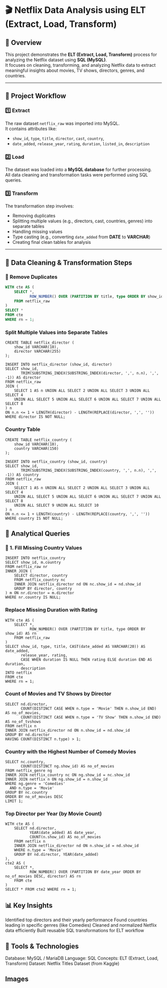 # 🎬 Netflix Data Analysis using ELT (Extract, Load, Transform)

## 📌 Overview
This project demonstrates the **ELT (Extract, Load, Transform)** process for analyzing the Netflix dataset using **SQL (MySQL)**.  
It focuses on cleaning, transforming, and analyzing Netflix data to extract meaningful insights about movies, TV shows, directors, genres, and countries.

---

## 🚀 Project Workflow

### 1️⃣ Extract
The raw dataset `netflix_raw` was imported into MySQL.  
It contains attributes like:  
- `show_id`, `type`, `title`, `director`, `cast`, `country`,  
- `date_added`, `release_year`, `rating`, `duration`, `listed_in`, `description`

### 2️⃣ Load
The dataset was loaded into a **MySQL database** for further processing.  
All data cleaning and transformation tasks were performed using SQL queries.

### 3️⃣ Transform
The transformation step involves:
- Removing duplicates  
- Splitting multiple values (e.g., directors, cast, countries, genres) into separate tables  
- Handling missing values  
- Type casting (e.g., converting `date_added` from **DATE** to **VARCHAR**)  
- Creating final clean tables for analysis  

---

## 🧹 Data Cleaning & Transformation Steps

### 🔹 Remove Duplicates
```sql
WITH cte AS (
    SELECT *,
           ROW_NUMBER() OVER (PARTITION BY title, type ORDER BY show_id) AS rn
    FROM netflix_raw
)
SELECT * 
FROM cte 
WHERE rn = 1;
```
### Split Multiple Values into Separate Tables
```
CREATE TABLE netflix_director (
    show_id VARCHAR(10),
    director VARCHAR(255)
);

INSERT INTO netflix_director (show_id, director)
SELECT show_id,
       TRIM(SUBSTRING_INDEX(SUBSTRING_INDEX(director, ',', n.n), ',', -1)) AS director
FROM netflix_raw
JOIN (
    SELECT 1 AS n UNION ALL SELECT 2 UNION ALL SELECT 3 UNION ALL SELECT 4
    UNION ALL SELECT 5 UNION ALL SELECT 6 UNION ALL SELECT 7 UNION ALL SELECT 8
) n
ON n.n <= 1 + LENGTH(director) - LENGTH(REPLACE(director, ',', ''))
WHERE director IS NOT NULL;
```
### Country Table
```
CREATE TABLE netflix_country (
    show_id VARCHAR(10),
    country VARCHAR(150)
);

INSERT INTO netflix_country (show_id, country)
SELECT show_id,
       TRIM(SUBSTRING_INDEX(SUBSTRING_INDEX(country, ',', n.n), ',', -1)) AS country
FROM netflix_raw
JOIN (
    SELECT 1 AS n UNION ALL SELECT 2 UNION ALL SELECT 3 UNION ALL SELECT 4
    UNION ALL SELECT 5 UNION ALL SELECT 6 UNION ALL SELECT 7 UNION ALL SELECT 8
    UNION ALL SELECT 9 UNION ALL SELECT 10
) n
ON n.n <= 1 + LENGTH(country) - LENGTH(REPLACE(country, ',', ''))
WHERE country IS NOT NULL;
```
## 🧠 Analytical Queries
### 🎥 1. Fill Missing Country Values
```
INSERT INTO netflix_country
SELECT show_id, m.country
FROM netflix_raw nr
INNER JOIN (
    SELECT director, country
    FROM netflix_country nc 
    INNER JOIN netflix_director nd ON nc.show_id = nd.show_id
    GROUP BY director, country
) m ON nr.director = m.director
WHERE nr.country IS NULL;
```
### Replace Missing Duration with Rating
```
WITH cte AS (
    SELECT *,
           ROW_NUMBER() OVER (PARTITION BY title, type ORDER BY show_id) AS rn
    FROM netflix_raw
)
SELECT show_id, type, title, CAST(date_added AS VARCHAR(20)) AS date_added,
       release_year, rating,
       CASE WHEN duration IS NULL THEN rating ELSE duration END AS duration,
       description
INTO netflix
FROM cte
WHERE rn = 1;
```
### Count of Movies and TV Shows by Director
```
SELECT nd.director,
       COUNT(DISTINCT CASE WHEN n.type = 'Movie' THEN n.show_id END) AS no_of_movies,
       COUNT(DISTINCT CASE WHEN n.type = 'TV Show' THEN n.show_id END) AS no_of_tvshows
FROM netflix n
INNER JOIN netflix_director nd ON n.show_id = nd.show_id
GROUP BY nd.director
HAVING COUNT(DISTINCT n.type) > 1;
```
### Country with the Highest Number of Comedy Movies
```
SELECT nc.country,
       COUNT(DISTINCT ng.show_id) AS no_of_movies
FROM netflix_genre ng
INNER JOIN netflix_country nc ON ng.show_id = nc.show_id
INNER JOIN netflix n ON ng.show_id = n.show_id
WHERE ng.genre = 'Comedies'
  AND n.type = 'Movie'
GROUP BY nc.country
ORDER BY no_of_movies DESC
LIMIT 1;
```
### Top Director per Year (by Movie Count)
```
WITH cte AS (
    SELECT nd.director,
           YEAR(date_added) AS date_year,
           COUNT(n.show_id) AS no_of_movies
    FROM netflix n
    INNER JOIN netflix_director nd ON n.show_id = nd.show_id
    WHERE n.type = 'Movie'
    GROUP BY nd.director, YEAR(date_added)
),
cte2 AS (
    SELECT *,
           ROW_NUMBER() OVER (PARTITION BY date_year ORDER BY no_of_movies DESC, director) AS rn
    FROM cte
)
SELECT * FROM cte2 WHERE rn = 1;
```
## 📊 Key Insights
Identified top directors and their yearly performance
Found countries leading in specific genres (like Comedies)
Cleaned and normalized Netflix data efficiently
Built reusable SQL transformations for ELT workflow

## 🧰 Tools & Technologies
Database: MySQL / MariaDB
Language: SQL
Concepts: ELT (Extract, Load, Transform)
Dataset: Netflix Titles Dataset (from Kaggle)

## Images
